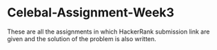 # Celebal-Assignment-Week3

These are all the assignments in which HackerRank submission link are given and the solution of the problem is also written.
